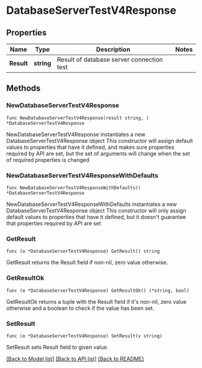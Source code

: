 # DatabaseServerTestV4Response

## Properties

Name | Type | Description | Notes
------------ | ------------- | ------------- | -------------
**Result** | **string** | Result of database server connection test | 

## Methods

### NewDatabaseServerTestV4Response

`func NewDatabaseServerTestV4Response(result string, ) *DatabaseServerTestV4Response`

NewDatabaseServerTestV4Response instantiates a new DatabaseServerTestV4Response object
This constructor will assign default values to properties that have it defined,
and makes sure properties required by API are set, but the set of arguments
will change when the set of required properties is changed

### NewDatabaseServerTestV4ResponseWithDefaults

`func NewDatabaseServerTestV4ResponseWithDefaults() *DatabaseServerTestV4Response`

NewDatabaseServerTestV4ResponseWithDefaults instantiates a new DatabaseServerTestV4Response object
This constructor will only assign default values to properties that have it defined,
but it doesn't guarantee that properties required by API are set

### GetResult

`func (o *DatabaseServerTestV4Response) GetResult() string`

GetResult returns the Result field if non-nil, zero value otherwise.

### GetResultOk

`func (o *DatabaseServerTestV4Response) GetResultOk() (*string, bool)`

GetResultOk returns a tuple with the Result field if it's non-nil, zero value otherwise
and a boolean to check if the value has been set.

### SetResult

`func (o *DatabaseServerTestV4Response) SetResult(v string)`

SetResult sets Result field to given value.



[[Back to Model list]](../README.md#documentation-for-models) [[Back to API list]](../README.md#documentation-for-api-endpoints) [[Back to README]](../README.md)


